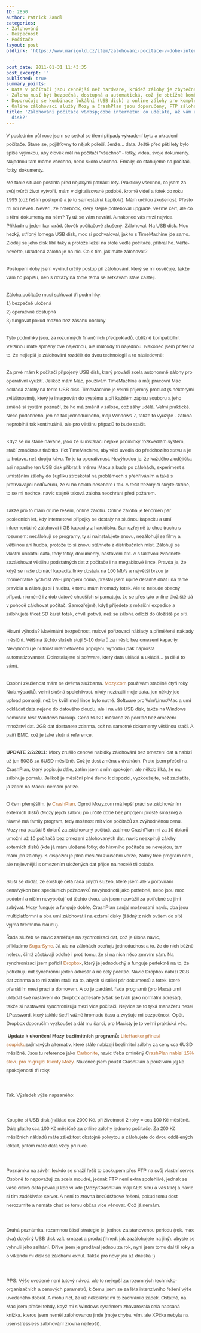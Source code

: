 ```yaml
---
ID: 2850
author: Patrick Zandl
categories:
- Zálohování
- Bezpečnost
- Počítače
layout: post
oldlink: 'https://www.marigold.cz/item/zalohovani-pocitace-v-dobe-internetu-co-udelate-az-vam-ukradnou-usb-disk

  '
post_date: 2011-01-31 11:43:35
post_excerpt: ''
published: true
summary_points:
- Data v počítači jsou cennější než hardware, krádež zálohy je zbytečná.
- Záloha musí být bezpečná, dostupná a automatická, což je obtížné kombinovat.
- Doporučuje se kombinace lokální (USB disk) a online zálohy pro komplexní ochranu.
- Online zálohovací služby Mozy a CrashPlan jsou doporučeny, FTP záloha nedoporučena.
title: 'Zálohování počítače v&nbsp;době internetu: co uděláte, až vám ukradnou USB
  disk?'
---
```


<p style="margin: 10px 0px; padding: 0px; font-size: 13px; color: #424037; font-family: Arial, Helvetica, sans-serif; line-height: 23px;">V posledním půl roce jsem se setkal se třemi případy vykradení bytu a ukradení počítače. Stane se, pojišťovny to nějak pořeší. Jenže... data. Ještě před pěti lety bylo spíše výjimkou, aby člověk měl na počítači "všechno" - fotky, videa, svoje dokumenty. Najednou tam máme všechno, nebo skoro všechno. Emaily, co stahujeme na počítač, fotky, dokumenty. </p>


<div style="margin: 0px; padding: 0px; color: #424037; font-family: Arial, Helvetica, sans-serif; font-size: 13px; line-height: 23px;">Mě tahle situace postihla před nějakými patnácti lety. Prakticky všechno, co jsem za svůj tvůrčí život vytvořil, mám v digitalizované podobě, kromě videí a fotek do roku 1995 (což řeším postupně a je to samostatná kapitola). Mám určitou zkušenost. Přesto mi lidi nevěří. Nevěří, že notebook, který stejně potřeboval upgrade, vezme čert, ale co s těmi dokumenty na něm? Ty už se vám nevrátí. A nakonec vás mrzí nejvíce. </div>
<div style="margin: 0px; padding: 0px; color: #424037; font-family: Arial, Helvetica, sans-serif; font-size: 13px; line-height: 23px;">Příkladmo jeden kamarád, člověk počítačově zkušený. Zálohoval. Na USB disk. Moc hezký, stříbný Iomega USB disk, moc si pochvaloval, jak to s TimeMachine jde samo. Zloději se jeho disk líbil taky a protože ležel na stole vedle počítače, přibral ho. Věřte-nevěřte, ukradená záloha je na nic. Co s tím, jak máte zálohovat?</div>
<div style="margin: 0px; padding: 0px; color: #424037; font-family: Arial, Helvetica, sans-serif; font-size: 13px; line-height: 23px;"> </div>
<div style="margin: 0px; padding: 0px; color: #424037; font-family: Arial, Helvetica, sans-serif; font-size: 13px; line-height: 23px;">Postupem doby jsem vyvinul určitý postup při zálohování, který se mi osvěčuje, takže vám ho popíšu, neb s dotazy na tohle téma se setkávám stále častěji.</div>
<div style="margin: 0px; padding: 0px; color: #424037; font-family: Arial, Helvetica, sans-serif; font-size: 13px; line-height: 23px;"> </div>
<div style="margin: 0px; padding: 0px; color: #424037; font-family: Arial, Helvetica, sans-serif; font-size: 13px; line-height: 23px;">Záloha počítače musí splňovat tři podmínky: </div>
<div style="margin: 0px; padding: 0px; color: #424037; font-family: Arial, Helvetica, sans-serif; font-size: 13px; line-height: 23px;">1) bezpečně uložená</div>
<div style="margin: 0px; padding: 0px; color: #424037; font-family: Arial, Helvetica, sans-serif; font-size: 13px; line-height: 23px;">2) operativně dostupná</div>
<div style="margin: 0px; padding: 0px; color: #424037; font-family: Arial, Helvetica, sans-serif; font-size: 13px; line-height: 23px;">3) fungovat pokud možno bez zásahu obsluhy</div>
<div style="margin: 0px; padding: 0px; color: #424037; font-family: Arial, Helvetica, sans-serif; font-size: 13px; line-height: 23px;"> </div>
<div style="margin: 0px; padding: 0px; color: #424037; font-family: Arial, Helvetica, sans-serif; font-size: 13px; line-height: 23px;">Tyto podmínky jsou, za rozumných finančních předpokladů, obtížně kompatibilní. Většinou máte splněny dvě najednou, ale málokdy tři najednou. Nakonec jsem přišel na to, že nejlepší je zálohování rozdělit do dvou technologií a to následovně:</div>
<div style="margin: 0px; padding: 0px; color: #424037; font-family: Arial, Helvetica, sans-serif; font-size: 13px; line-height: 23px;"> </div>
<div style="margin: 0px; padding: 0px; color: #424037; font-family: Arial, Helvetica, sans-serif; font-size: 13px; line-height: 23px;">Za prvé mám k počítači připojený USB disk, který provádí zcela autonomně zálohy pro operativní využití. Jelikož mám Mac, používám TimeMachine a můj pracovní Mac odkládá zálohy na tento USB disk. TimeMachine je velmi příjemný produkt (s některými zvláštnostmi), který je integrován do systému a při každém zápisu souboru a jeho změně si systém poznačí, že ho má změnit v záloze, což záhy udělá. Velmi praktické. Něco podobného, jen ne tak jednoduchého, mají Windows 7, takže to využijte - záloha neprobíhá tak kontinuálně, ale pro většinu případů to bude stačit.</div>
<div style="margin: 0px; padding: 0px; color: #424037; font-family: Arial, Helvetica, sans-serif; font-size: 13px; line-height: 23px;"> </div>
<div style="margin: 0px; padding: 0px; color: #424037; font-family: Arial, Helvetica, sans-serif; font-size: 13px; line-height: 23px;">Když se mi stane havárie, jako že si instalací nějaké pitominky rozkvedlám systém, stačí zmáčknout tlačítko, říct TimeMachine, aby věci uvedla do předchozího stavu a je to hotovo, než dopiju kávu. To je ta operativnost. Nevýhodou je, že každého zlodějíčka asi napadne ten USB disk přibrat k mému iMacu a bude po zálohách, experiment s umístěním zálohy do šuplíku ztroskotal na problémech s přehříváním a také s přetrvávající nedůvěrou, že si ho někdo nesebere i tak. A řešit trezory či skryté skříně, to se mi nechce, navíc stejně taková záloha neochrání před požárem. </div>
<div style="margin: 0px; padding: 0px; color: #424037; font-family: Arial, Helvetica, sans-serif; font-size: 13px; line-height: 23px;"> </div>
<div style="margin: 0px; padding: 0px; color: #424037; font-family: Arial, Helvetica, sans-serif; font-size: 13px; line-height: 23px;">Takže pro to mám druhé řešení, online zálohu. Online záloha je fenomén pár posledních let, kdy internetové přípojky se dostaly na slušnou kapacitu a umí inkrementálně zálohovat i GB kapacity z harddisku. Samozřejmě to chce trochu s rozumem: nezálohují se programy, ty si nainstalujete znovu, nezálohují se filmy a většinou ani hudba, protože to si znovu stáhnete z distribučních míst. Zálohují se vlastní unikátní data, tedy fotky, dokumenty, nastavení atd. A s takovou zvládnete zazálohovat většinu podstatných dat z počítače i na megabitové lince. Pravda je, že když se naše domácí kapacita linky dostala na 100 Mb/s a největší brzou je momentálně rychlost WiFi připojení doma, přestal jsem úplně detailně dbát i na tahle pravidla a zálohuju si i hudbu, k tomu mám hromady fotek. Ale to nebude obecný případ, nicméně i z dob datově chudších si pamatuju, že se přes tyto online úložiště dá v pohodě zálohovat počítač. Samozřejmě, když přijedete z měsíční expedice a zálohujete třicet SD karet fotek, chvíli potrvá, než se záloha odloží do úložiště po sítí. </div>
<div style="margin: 0px; padding: 0px; color: #424037; font-family: Arial, Helvetica, sans-serif; font-size: 13px; line-height: 23px;"> </div>
<div style="margin: 0px; padding: 0px; color: #424037; font-family: Arial, Helvetica, sans-serif; font-size: 13px; line-height: 23px;">Hlavní výhoda? Maximální bezpečnost, nulové pořizovací náklady a přiměřené náklady měsíční. Většina těchto služeb stojí 5-10 dolarů za měsíc bez omezení kapacity. Nevýhodou je nutnost internetového připojení, výhodou pak naprostá automatizovanost. Doinstalujete si software, který data ukládá a ukládá... (a dělá to sám).</div>
<div style="margin: 0px; padding: 0px; color: #424037; font-family: Arial, Helvetica, sans-serif; font-size: 13px; line-height: 23px;"> </div>
<div style="margin: 0px; padding: 0px; color: #424037; font-family: Arial, Helvetica, sans-serif; font-size: 13px; line-height: 23px;">Osobní zkušenost mám se dvěma službama. <a style="margin: 0px; padding: 0px; color: #bc7134; text-decoration: none;" href="http://mozy.popularmedia.net/click/share/b72c19ce7ca629008ad7f60dade32c64">Mozy.com</a> používám stabilně čtyři roky. Nula výpadků, velmi slušná spolehlivost, nikdy neztratili moje data, jen někdy jde upload pomaleji, než by kvůli mojí lince bylo nutné. Software pro Win/Linux/Mac a umí odkládat data nejeno do datového cloudu, ale i na váš USB disk, takže na Windows nemusíte řešit Windows backup. Cena 5USD měsíčně za počítač bez omezení množství dat. 2GB dat dostanete zdarma, což na samotné dokumenty většinou stačí. A patří EMC, což je také slušná reference.</div>
<div style="margin: 0px; padding: 0px; color: #424037; font-family: Arial, Helvetica, sans-serif; font-size: 13px; line-height: 23px;"> </div>
<div style="margin: 0px; padding: 0px; color: #424037; font-family: Arial, Helvetica, sans-serif; font-size: 13px; line-height: 23px;"><strong style="margin: 0px; padding: 0px;">UPDATE 2/2/2011:</strong> Mozy zrušilo cenové nabídky zálohování bez omezení dat a nabízí už jen 50GB za 6USD měsíčně. Což je dost změna v úvahách. Proto jsem přešel na CrashPlan, který popisuju dále, zatím jsem s ním spokojen, ale někdo říká, že mu zálohuje pomalu. Jelikož je měsíční plné demo k dispozici, vyzkoušejte, než zaplatíte, já zatím na Macku nemám potíže.   </div>
<div style="margin: 0px; padding: 0px; color: #424037; font-family: Arial, Helvetica, sans-serif; font-size: 13px; line-height: 23px;"> </div>
<div style="margin: 0px; padding: 0px; color: #424037; font-family: Arial, Helvetica, sans-serif; font-size: 13px; line-height: 23px;">O čem přemýšlím, je <a style="margin: 0px; padding: 0px; color: #bc7134; text-decoration: none;" href="http://www.crashplan.com/">CrashPlan</a>. Oproti Mozy.com má lepší práci se zálohováním externích disků (Mozy jejich zálohu po určité době bez připojení prostě smázne) a hlavně má family program, tedy možnost mít více počítačů za zvýhodněnou cenu. Mozy má paušál 5 dolarů za zálohovaný počítač, zatímco CrashPlan mi za 10 dolarů umožní až 10 počítačů bez omezení zálohovaných dat, navíc neexpirují zálohy externích disků (kde já mám uložené fotky, do hlavního počítače se nevejdou, tam mám jen zálohy). K dispozici je plná měsíční zkušební verze, žádný free program není, ale nejlevnější s omezením uložených dat přijde na necelé tři doláče. </div>
<div style="margin: 0px; padding: 0px; color: #424037; font-family: Arial, Helvetica, sans-serif; font-size: 13px; line-height: 23px;"> </div>
<div style="margin: 0px; padding: 0px; color: #424037; font-family: Arial, Helvetica, sans-serif; font-size: 13px; line-height: 23px;">Sluší se dodat, že existuje celá řada jiných služeb, které jsem ale v porovnání cena/výkon bez speciálních požadavků nevyhodnotil jako potřebné, nebo jsou moc podobní a ničím nevybočují od těchto dvou, tak jsem neuvážil za potřebné se jimi zabývat. Mozy funguje a funguje dobře, CrashPlan zaujal možnostmi navíc, oba jsou multiplatformní a oba umí zálohovat i na externí disky (žádný z nich ovšem do sítě vyjma firemního cloudu).</div>
<p style="margin: 10px 0px; padding: 0px; font-size: 13px; color: #424037; font-family: Arial, Helvetica, sans-serif; line-height: 23px;">Řada služeb se navíc zaměřuje na sychronizaci dat, což je úloha navíc, příkladmo <a style="margin: 0px; padding: 0px; color: #bc7134; text-decoration: none;" href="http://www.sugarsync.com/">SugarSync</a>. Já ale na zálohách oceňuju jednoduchost a to, že do nich běžně nelezu, čímž zůstávají odolné i proti tomu, že si na nich něco zmrvím sám. Na synchronizaci jsem pořídil <a style="margin: 0px; padding: 0px; color: #bc7134; text-decoration: none;" href="http://db.tt/dz4kpE9">Dropbox</a>, který je jednoduchý a funguje perfektně na to, že potřebuju mít synchronní jeden adresář a ne celý počítač. Navíc Dropbox nabízí 2GB dat zdarma a to mi zatím stačí na to, abych si sdílel pár dokumentů a fotek, které přenáším mezi prací a domovem. A co je pardání, řada programů (pro Maca) umí ukládat své nastavení do Dropbox adresáře (však se tváří jako normální adresář), takže si nastavení synchronizuju mezi více počítači. Nejvíce se to týká manažeru hesel 1Password, který takhle šetří vážně hromadu času a zvyšuje mi bezpečnost. Opět, Dropbox doporučím vyzkoušet a dát mu šanci, pro Macisty je to velmi praktická věc.  </p>

<p style="margin: 10px 0px; padding: 0px; font-size: 13px; color: #424037; font-family: Arial, Helvetica, sans-serif; line-height: 23px;"> <strong style="margin: 0px; padding: 0px;">Update k ukončení Mozy bezlimitních programů:</strong> <a style="margin: 0px; padding: 0px; color: #bc7134; text-decoration: none;" href="http://lifehacker.com/5749845/the-best-alternatives-to-mozy-for-big-or-unlimited-backups">LifeHacker přinesl soupisku</a>zajímavých alternativ, které stále nabízejí bezlimitní zálohy za ceny cca 6USD měsíčně. Jsou tu reference jako <a style="margin: 0px; padding: 0px; color: #bc7134; text-decoration: none;" href="http://www.carbonite.com/">Carbonite</a>, navíc třeba zmíněný C<a style="margin: 0px; padding: 0px; color: #bc7134; text-decoration: none;" href="http://crashplan.com/mozyonover">rashPlan nabízí 15% slevu pro migrující klienty Mozy</a>. Nakonec jsem použil CrashPlan a používám jej ke spokojenosti tři roky. </p>

<p style="margin: 10px 0px; padding: 0px; font-size: 13px; color: #424037; font-family: Arial, Helvetica, sans-serif; line-height: 23px;"> </p>

<div style="margin: 0px; padding: 0px; color: #424037; font-family: Arial, Helvetica, sans-serif; font-size: 13px; line-height: 23px;">Tak. Výsledek výše napsaného:</div>
<p style="margin: 10px 0px; padding: 0px; font-size: 13px; color: #424037; font-family: Arial, Helvetica, sans-serif; line-height: 23px;"> </p>

<div style="margin: 0px; padding: 0px; color: #424037; font-family: Arial, Helvetica, sans-serif; font-size: 13px; line-height: 23px;">Koupíte si USB disk (náklad cca 2000 Kč, při životnosti 2 roky = cca 100 Kč měsíčně. Dále platíte cca 100 Kč měsíčně za online zálohy jednoho počítače. Za 200 Kč měsíčních nákladů máte záležitost obstojně pokrytou a zálohujete do dvou oddělených lokalit, přitom máte data vždy při ruce. </div>
<p style="margin: 10px 0px; padding: 0px; font-size: 13px; color: #424037; font-family: Arial, Helvetica, sans-serif; line-height: 23px;"> </p>

<div style="margin: 0px; padding: 0px; color: #424037; font-family: Arial, Helvetica, sans-serif; font-size: 13px; line-height: 23px;">Poznámka na závěr: leckdo se snaží řešit to backupem přes FTP na svůj vlastní server. Osobně to nepovažuji za zcela moudré, jednak FTP není extra spolehlivé, jednak se vaše citlivá data povalují kdo ví kde (Mozy/CrashPlan mají AES šifru a váš klíč) a navíc si tím zaděláváte server. A není to zrovna bezúdržbové řešení, pokud tomu dost nerozumíte a nemáte chuť se tomu občas více věnovat. Což já nemám. </div>
<p style="margin: 10px 0px; padding: 0px; font-size: 13px; color: #424037; font-family: Arial, Helvetica, sans-serif; line-height: 23px;"> </p>

<div style="margin: 0px; padding: 0px; color: #424037; font-family: Arial, Helvetica, sans-serif; font-size: 13px; line-height: 23px;">Druhá poznámka: rozumnou částí strategie je, jednou za stanovenou periodu (rok, max dva) dotyčný USB disk vzít, smazat a prodat (ihned, jak zazálohujete na jiný), abyste se vyhnuli jeho selhání. Dříve jsem je prodával jednou za rok, nyní jsem tomu dal tři roky a o víkendu mi disk se zálohami exnul. Takže pro nový jdu až dneska :)</div>
<p style="margin: 10px 0px; padding: 0px; font-size: 13px; color: #424037; font-family: Arial, Helvetica, sans-serif; line-height: 23px;"> </p>

<div style="margin: 0px; padding: 0px; color: #424037; font-family: Arial, Helvetica, sans-serif; font-size: 13px; line-height: 23px;">PPS: Výše uvedené není tutový návod, ale to nejlepší za rozumných technicko-organizačních a cenových parametrů, k čemu jsem se za léta intenzivního řešení výše uvedeného dobral. A mohu říct, že už několikrát mi to zachránilo zadek. Ostatně, na Mac jsem přešel tehdy, když mi s Windows systémem zhavarovala celá napsaná knížka, kterou jsem neměl zálohovanou jinde (moje chyba, vím, ale XPčka nebyla na user-stressless zálohování zrovna nejlepší).</div>